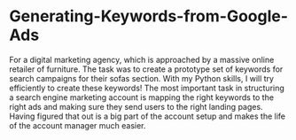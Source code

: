 # Generating-Keywords-from-Google-Ads
For a digital marketing agency, which is approached by a massive online retailer of furniture. The task was to create a prototype set of keywords for search campaigns for their sofas section. With my Python skills, I will try efficiently to create these keywords!  The most important task in structuring a search engine marketing account is mapping the right keywords to the right ads and making sure they send users to the right landing pages. Having figured that out is a big part of the account setup and makes the life of the account manager much easier.
